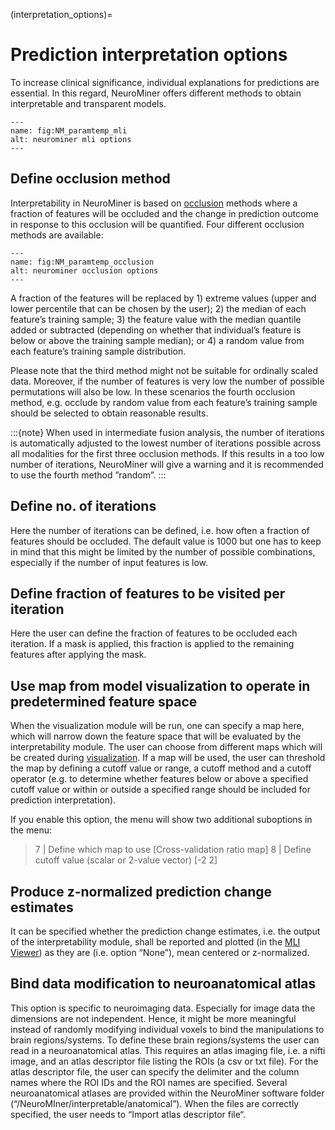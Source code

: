 (interpretation_options)=
# Prediction interpretation options

To increase clinical significance, individual explanations for predictions are essential. In this regard, NeuroMiner offers different methods to obtain interpretable and transparent models.

```{figure} Images/NM_paramtemp_mli.png
---
name: fig:NM_paramtemp_mli
alt: neurominer mli options
---
```
## Define occlusion method
Interpretability in NeuroMiner is based on [occlusion](https://towardsdatascience.com/inshort-occlusion-analysis-for-explaining-dnns-d0ad3af9aeb6) methods where a fraction of features will be occluded and the change in prediction outcome in response to this occlusion will be quantified. Four different occlusion methods are  available:

```{figure} Images/NM_paramtemp_occlusion.png
---
name: fig:NM_paramtemp_occlusion
alt: neurominer occlusion options
---
```
A fraction of the features will be replaced by 1) extreme values (upper and lower percentile that can be chosen by the user); 2) the median of each feature’s training sample; 3) the feature value with the median quantile added or subtracted (depending on whether that individual’s feature is below or above the training sample median); or 4) a random value from each feature’s training sample distribution.

Please note that the third method might not be suitable for ordinally scaled data. Moreover, if the number of features is very low the number of possible permutations will also be low. In these scenarios the fourth occlusion method, e.g. occlude by random value from each feature’s training sample should be selected to obtain reasonable results.

:::{note}
When used in intermediate fusion analysis, the number of iterations is automatically adjusted to the lowest number of iterations possible across all modalities for the first three occlusion methods. If this results in a too low number of iterations, NeuroMiner will give a warning and it is recommended to use the fourth method ”random”.
:::

## Define no. of iterations
Here the number of iterations can be defined, i.e. how often a fraction of features should be occluded. The default value is 1000 but one has to keep in mind that this might be limited by the number of possible combinations, especially if the number of input features is low.

## Define fraction of features to be visited per iteration
Here the user can define the fraction of features to be occluded each iteration. If a mask is applied, this fraction is applied to the remaining features after applying the mask. 

## Use map from model visualization to operate in predetermined feature space
When the visualization module will be run, one can specify a map here, which will narrow down the feature space that will be evaluated by the interpretability module. The user can choose from different maps which will be created during [visualization](3.2.06_paramtemp_visualization_options). If a map will be used, the user can threshold the map by defining a cutoff value or range, a cutoff method and a cutoff operator (e.g. to determine whether features below or above a specified cutoff value or within or outside a specified range should be included for prediction interpretation).

If you enable this option, the menu will show two additional suboptions in the menu:

> 7 | Define which map to use                           [Cross-validation ratio map]
> 8 | Define cutoff value (scalar or 2-value vector)    [-2 2]


## Produce z-normalized prediction change estimates

It can be specified whether the prediction change estimates, i.e. the output of the interpretability module, shall be reported and plotted (in the [MLI Viewer](mainmenu_display_training_results)) as they are (i.e. option “None”),  mean centered or z-normalized.

## Bind data modification to neuroanatomical atlas
This option is specific to neuroimaging data. Especially for image data the dimensions are not independent. Hence, it might be more meaningful instead of randomly modifying individual voxels to bind the manipulations to brain regions/systems. To define these brain regions/systems the user can read in a neuroanatomical atlas. This requires an atlas imaging file, i.e. a nifti image, and an atlas descriptor file listing the ROIs (a csv or txt file). For the atlas descriptor file, the user can specify the delimiter and the column names where the ROI IDs and the ROI names are specified. Several neuroanatomical atlases are provided within the NeuroMiner software folder (“/NeuroMIner/interpretable/anatomical”). When the files are correctly specified, the user needs to “Import atlas descriptor file“.
